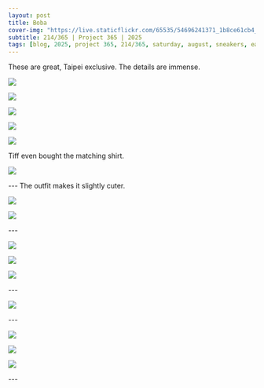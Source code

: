```yaml
---
layout: post
title: Boba
cover-img: "https://live.staticflickr.com/65535/54696241371_1b8ce61cb4_h.jpg"
subtitle: 214/365 | Project 365 | 2025
tags: [blog, 2025, project 365, 214/365, saturday, august, sneakers, eats, cars]
---
```

<style>
  .intro-header.big-img {
    background-position:center; 
  }
</style>
These are great, Taipei exclusive. The details are immense.
<p class="post-img-wrap">
  <img src="https://live.staticflickr.com/65535/54696572155_2d2f3ad78b_h.jpg">
</p>
<p class="post-img-wrap">
  <img src="https://live.staticflickr.com/65535/54695413252_67e90673d7_h.jpg">
</p>
<p class="post-img-wrap">
  <img src="https://live.staticflickr.com/65535/54696241181_da7d705f5c_h.jpg">
</p>
<p class="post-img-wrap">
  <img src="https://live.staticflickr.com/65535/54696480864_b41d234db3_h.jpg">
</p>
<p class="post-img-wrap">
  <img src="https://live.staticflickr.com/65535/54696241216_07358b360a_h.jpg">
</p>
Tiff even bought the matching shirt.
<p class="post-img-wrap">
  <img src="https://live.staticflickr.com/65535/54696481084_2df6f19563_h.jpg">
</p>
---
The outfit makes it slightly cuter.
<p class="post-img-wrap">
  <img src="https://live.staticflickr.com/65535/54696481139_0ccdc16d79_h.jpg">
</p>
<p class="post-img-wrap">
  <img src="https://live.staticflickr.com/65535/54696481174_59783e48ab_h.jpg">
</p>
---
<p class="post-img-wrap">
  <img src="https://live.staticflickr.com/65535/54696241371_1b8ce61cb4_h.jpg">
</p>
<p class="post-img-wrap">
  <img src="https://live.staticflickr.com/65535/54695413607_20f460f5fd_h.jpg">
</p>
<p class="post-img-wrap">
  <img src="https://live.staticflickr.com/65535/54695413617_6ceca266d4_h.jpg">
</p>
---
<p class="post-img-wrap">
  <img src="https://live.staticflickr.com/65535/54696481484_9922b87f37_h.jpg">
</p>
---
<p class="post-img-wrap">
  <img src="https://live.staticflickr.com/65535/54695413847_3e9bdcb09a_h.jpg">
</p>
<p class="post-img-wrap">
  <img src="https://live.staticflickr.com/65535/54695413967_0e3b44ba45_h.jpg">
</p>
<p class="post-img-wrap">
  <img src="https://live.staticflickr.com/65535/54696481689_904622258e_h.jpg">
</p>
---




